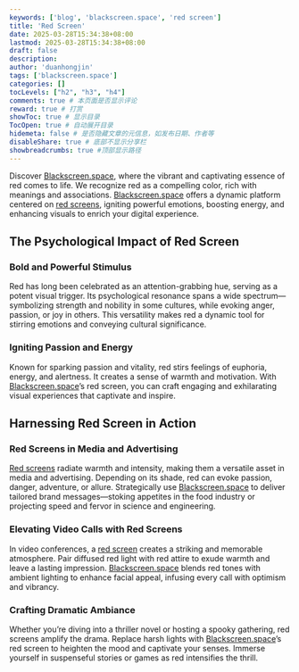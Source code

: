 ```yaml
---
keywords: ['blog', 'blackscreen.space', 'red screen']
title: 'Red Screen'
date: 2025-03-28T15:34:38+08:00
lastmod: 2025-03-28T15:34:38+08:00
draft: false
description: 
author: 'duanhongjin'
tags: ['blackscreen.space']
categories: []
tocLevels: ["h2", "h3", "h4"]
comments: true # 本页面是否显示评论
reward: true # 打赏
showToc: true # 显示目录
TocOpen: true # 自动展开目录
hidemeta: false # 是否隐藏文章的元信息，如发布日期、作者等
disableShare: true # 底部不显示分享栏
showbreadcrumbs: true #顶部显示路径
---
```


Discover [Blackscreen.space](https://www.blackscreennow.space), where the vibrant and captivating essence of red comes to life. We recognize red as a compelling color, rich with meanings and associations. [Blackscreen.space](https://www.blackscreennow.space) offers a dynamic platform centered on [red screens](https://www.blackscreennow.space/red-screen), igniting powerful emotions, boosting energy, and enhancing visuals to enrich your digital experience.

## The Psychological Impact of Red Screen

### Bold and Powerful Stimulus

Red has long been celebrated as an attention-grabbing hue, serving as a potent visual trigger. Its psychological resonance spans a wide spectrum—symbolizing strength and nobility in some cultures, while evoking anger, passion, or joy in others. This versatility makes red a dynamic tool for stirring emotions and conveying cultural significance.

### Igniting Passion and Energy

Known for sparking passion and vitality, red stirs feelings of euphoria, energy, and alertness. It creates a sense of warmth and motivation. With [Blackscreen.space](https://www.blackscreennow.space)’s red screen, you can craft engaging and exhilarating visual experiences that captivate and inspire.

## Harnessing Red Screen in Action

### Red Screens in Media and Advertising

[Red screens](https://www.blackscreennow.space/red-screen) radiate warmth and intensity, making them a versatile asset in media and advertising. Depending on its shade, red can evoke passion, danger, adventure, or allure. Strategically use [Blackscreen.space](https://www.blackscreennow.space) to deliver tailored brand messages—stoking appetites in the food industry or projecting speed and fervor in science and engineering.

### Elevating Video Calls with Red Screens

In video conferences, a [red screen](https://www.blackscreennow.space/red-screen) creates a striking and memorable atmosphere. Pair diffused red light with red attire to exude warmth and leave a lasting impression. [Blackscreen.space](https://www.blackscreennow.space) blends red tones with ambient lighting to enhance facial appeal, infusing every call with optimism and vibrancy.

### Crafting Dramatic Ambiance

Whether you’re diving into a thriller novel or hosting a spooky gathering, red screens amplify the drama. Replace harsh lights with [Blackscreen.space](https://www.blackscreennow.space)’s red screen to heighten the mood and captivate your senses. Immerse yourself in suspenseful stories or games as red intensifies the thrill.
